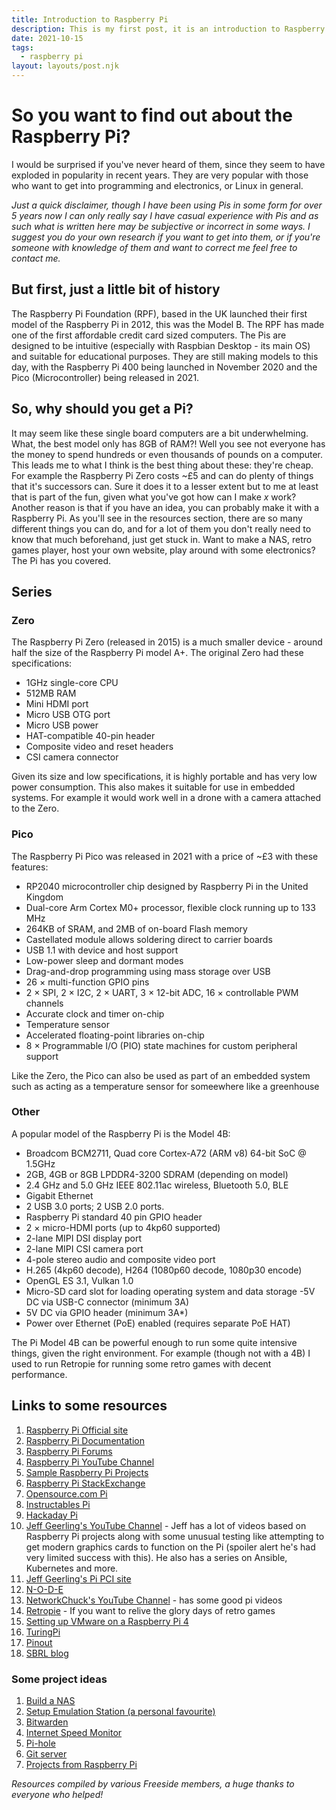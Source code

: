 ```yaml
---
title: Introduction to Raspberry Pi
description: This is my first post, it is an introduction to Raspberry Pi.
date: 2021-10-15
tags:
  - raspberry pi
layout: layouts/post.njk
---
```


# So you want to find out about the Raspberry Pi?

I would be surprised if you've never heard of them, since they seem to have exploded in popularity in recent years. They are very popular with those who want to get into programming and electronics, or Linux in general.

_Just a quick disclaimer, though I have been using Pis in some form for over 5 years now I can only really say I have casual experience with Pis and as such what is written here may be subjective or incorrect in some ways. I suggest you do your own research if you want to get into them, or if you're someone with knowledge of them and want to correct me feel free to contact me._

## But first, just a little bit of history

The Raspberry Pi Foundation (RPF), based in the UK launched their first model of the Raspberry Pi in 2012, this was the Model B. The RPF has made one of the first affordable credit card sized computers. The Pis are designed to be intuitive (especially with Raspbian Desktop - its main OS) and suitable for educational purposes. They are still making models to this day, with the Raspberry Pi 400 being launched in November 2020 and the Pico (Microcontroller) being released in 2021.

## So, why should you get a Pi?

It may seem like these single board computers are a bit underwhelming. What, the best model only has 8GB of RAM?! Well you see not everyone has the money to spend hundreds or even thousands of pounds on a computer. This leads me to what I think is the best thing about these: they're cheap. For example the Raspberry Pi Zero costs ~£5 and can do plenty of things that it's successors can. Sure it does it to a lesser extent but to me at least that is part of the fun, given what you've got how can I make _x_ work?
Another reason is that if you have an idea, you can probably make it with a Raspberry Pi. As you'll see in the resources section, there are so many different things you can do, and for a lot of them you don't really need to know that much beforehand, just get stuck in. Want to make a NAS, retro games player, host your own website, play around with some electronics? The Pi has you covered.

## Series

### Zero

The Raspberry Pi Zero (released in 2015) is a much smaller device - around half the size of the Raspberry Pi model A+. The original Zero had these specifications:

- 1GHz single-core CPU
- 512MB RAM
- Mini HDMI port
- Micro USB OTG port
- Micro USB power
- HAT-compatible 40-pin header
- Composite video and reset headers
- CSI camera connector

Given its size and low specifications, it is highly portable and has very low power consumption. This also makes it suitable for use in embedded systems. For example it would work well in a drone with a camera attached to the Zero.

### Pico

The Raspberry Pi Pico was released in 2021 with a price of ~£3 with these features:

- RP2040 microcontroller chip designed by Raspberry Pi in the United Kingdom
- Dual-core Arm Cortex M0+ processor, flexible clock running up to 133 MHz
- 264KB of SRAM, and 2MB of on-board Flash memory
- Castellated module allows soldering direct to carrier boards
- USB 1.1 with device and host support
- Low-power sleep and dormant modes
- Drag-and-drop programming using mass storage over USB
- 26 × multi-function GPIO pins
- 2 × SPI, 2 × I2C, 2 × UART, 3 × 12-bit ADC, 16 × controllable PWM channels
- Accurate clock and timer on-chip
- Temperature sensor
- Accelerated floating-point libraries on-chip
- 8 × Programmable I/O (PIO) state machines for custom peripheral support

Like the Zero, the Pico can also be used as part of an embedded system such as acting as a temperature sensor for someewhere like a greenhouse

### Other

A popular model of the Raspberry Pi is the Model 4B:

- Broadcom BCM2711, Quad core Cortex-A72 (ARM v8) 64-bit SoC @ 1.5GHz
- 2GB, 4GB or 8GB LPDDR4-3200 SDRAM (depending on model)
- 2.4 GHz and 5.0 GHz IEEE 802.11ac wireless, Bluetooth 5.0, BLE
- Gigabit Ethernet
- 2 USB 3.0 ports; 2 USB 2.0 ports.
- Raspberry Pi standard 40 pin GPIO header
- 2 × micro-HDMI ports (up to 4kp60 supported)
- 2-lane MIPI DSI display port
- 2-lane MIPI CSI camera port
- 4-pole stereo audio and composite video port
- H.265 (4kp60 decode), H264 (1080p60 decode, 1080p30 encode)
- OpenGL ES 3.1, Vulkan 1.0
- Micro-SD card slot for loading operating system and data storage
  -5V DC via USB-C connector (minimum 3A)
- 5V DC via GPIO header (minimum 3A\*)
- Power over Ethernet (PoE) enabled (requires separate PoE HAT)

The Pi Model 4B can be powerful enough to run some quite intensive things, given the right environment. For example (though not with a 4B) I used to run Retropie for running some retro games with decent performance.

## Links to some resources

1. [Raspberry Pi Official site](https://www.raspberrypi.org/)
2. [Raspberry Pi Documentation](https://www.raspberrypi.org/documentation/)
3. [Raspberry Pi Forums](https://www.raspberrypi.org/forums/)
4. [Raspberry Pi YouTube Channel](https://www.youtube.com/c/raspberrypi)
5. [Sample Raspberry Pi Projects](https://projects.raspberrypi.org/en)
6. [Raspberry Pi StackExchange](https://raspberrypi.stackexchange.com/)
7. [Opensource.com Pi](https://opensource.com/tags/raspberry-pi)
8. [Instructables Pi](https://www.instructables.com/circuits/raspberry-pi/projects/)
9. [Hackaday Pi](https://hackaday.io/projects?tag=raspberry%20pi)
10. [Jeff Geerling's YouTube Channel](https://www.youtube.com/c/JeffGeerling) - Jeff has a lot of videos based on Raspberry Pi projects along with some unusual testing like attempting to get modern graphics cards to function on the Pi (spoiler alert he's had very limited success with this). He also has a series on Ansible, Kubernetes and more.
11. [Jeff Geerling's Pi PCI site](https://pipci.jeffgeerling.com/)
12. [N-O-D-E](https://www.youtube.com/c/NODEtv)
13. [NetworkChuck's YouTube Channel](https://www.youtube.com/c/NetworkChuck/videos) - has some good pi videos
14. [Retropie](https://retropie.org.uk/) - If you want to relive the glory days of retro games
15. [Setting up VMware on a Raspberry Pi 4](https://www.experts-exchange.com/articles/34931/HOW-TO-Install-and-Configure-VMware-vSphere-Hypervisor-7-0-ESXi-7-0-ARM-on-a-Raspberry-Pi-4.html)
16. [TuringPi](https://turingpi.com/v2/)
17. [Pinout](https://pinout.xyz/)
18. [SBRL blog](https://starbeamrainbowlabs.com/blog/article.php?article=posts/242-Learn-Your-Terminal.html)

### Some project ideas

1. [Build a NAS](https://pimylifeup.com/raspberry-pi-nas/)
2. [Setup Emulation Station (a personal favourite)](https://pimylifeup.com/raspberry-pi-emulation-station/)
3. [Bitwarden](https://pimylifeup.com/raspberry-pi-bitwarden/)
4. [Internet Speed Monitor](https://pimylifeup.com/raspberry-pi-internet-speed-monitor/)
5. [Pi-hole](https://pimylifeup.com/raspberry-pi-pi-hole/)
6. [Git server](https://pimylifeup.com/raspberry-pi-git-server/)
7. [Projects from Raspberry Pi](https://projects.raspberrypi.org/en)

_Resources compiled by various Freeside members, a huge thanks to everyone who helped!_
